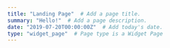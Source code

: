 ```yaml
---
title: "Landing Page"  # Add a page title.
summary: "Hello!"  # Add a page description.
date: "2019-07-20T00:00:00Z"  # Add today's date.
type: "widget_page"  # Page type is a Widget Page
---
```

